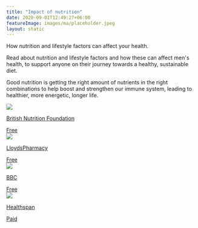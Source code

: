 ```yaml
---
title: "Impact of nutrition"
date: 2020-09-01T12:49:27+06:00
featureImage: images/ma/placeholder.jpeg
layout: static
---
```


How nutrition and lifestyle factors can affect your health.

Read about nutrition and lifestyle factors and how these can affect men's health, to support anyone on their journey towards a healthy, sustainable diet.

Good nutrition is getting the right amount of nutrients in the right combinations to help boost and strengthen our immune system, leading to healthier, more energetic, longer life.

<a class="ma-link" href="https://www.nutrition.org.uk/life-stages/men/"><div class="ma-card ma-card-Health"><div class="ma-icon"><img src ="/images/Icon-check - health - opacity.svg"/></div><div class="ma-name"><p>British Nutrition Foundation</p></div><div class="ma-paid-text"><span>Free</span></div></div></a><a class="ma-link" href="https://lloydspharmacy.com/blogs/weight-management/diet-plan-for-men"><div class="ma-card ma-card-Health"><div class="ma-icon"><img src ="/images/Icon-check - health - opacity.svg"/></div><div class="ma-name"><p>LloydsPharmacy</p></div><div class="ma-paid-text"><span>Free</span></div></div></a><a class="ma-link" href="https://www.bbcgoodfood.com/howto/guide/balanced-diet-men"><div class="ma-card ma-card-Health"><div class="ma-icon"><img src ="/images/Icon-check - health - opacity.svg"/></div><div class="ma-name"><p>BBC</p></div><div class="ma-paid-text"><span>Free</span></div></div></a><a class="ma-link" href="https://www.awin1.com/cread.php?awinmid=6007&awinaffid=1198638&ued=https%3A%2F%2Fwww.healthspan.co.uk%2F"><div class="ma-card ma-card-Health"><div class="ma-icon"><img src ="/images/Icon-pound - health - opacity.svg"/></div><div class="ma-name"><p>Healthspan</p></div><div class="ma-paid-text"><span>Paid</span></div></div></a>  

<br/><br/>






